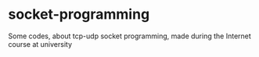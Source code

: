 # socket-programming
Some codes, about tcp-udp socket programming, made during the Internet course at university

